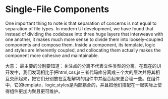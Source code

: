# Single-File Components

One important thing to note is that separation of concerns is not equal to separation of file types. In modern UI development, we have found that instead of dividing the codebase into three huge layers that interweave with one another, it makes much more sense to divide them into loosely-coupled components and compose them. Inside a component, its template, logic and styles are inherently coupled, and collocating them actually makes the component more cohesive and maintainable.

大意：
最主要的分别要知道：关注点的分离不代表文件类型的分离。在现在的UI开发中，我们发现相比于把html,css,js三者代码库分离成三个大的层次并将其相互交织起来，把它们分别放在互相解耦的组件中并组合起来更合理一些。在组件中，它的template，logic,styles是内部耦合的，并且把他们搭配在一起实际上使得组件更加内聚且更可维护。
